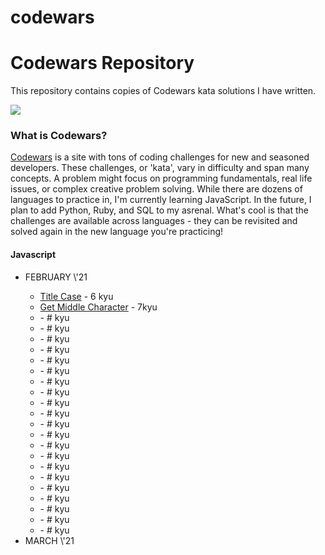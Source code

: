 # codewars
<h1>Codewars Repository</h1>

This repository contains copies of Codewars kata solutions I have written.

<img src="https://www.codewars.com/users/bjorkypie/badges/large">

<h3>What is Codewars?</h3>
<p><a href="https://www.codewars.com/">Codewars</a> is a site with tons of coding challenges for new and seasoned developers. These challenges, or 'kata', vary in difficulty and span many concepts. A problem might focus on programming fundamentals, real life issues, or complex creative problem solving. While there are dozens of languages to practice in, I'm currently learning JavaScript. In the future, I plan to add Python, Ruby, and SQL to my asrenal. What's cool is that the challenges are available across languages - they can be revisited and solved again in the new language you're practicing!</p>


<h4>Javascript</h4>
<ul>
  <li>FEBRUARY \'21</li>
  <ul>
    <li><a href="https://github.com/bjorkypie/codewars/blob/main/javascript/title_case.js">Title Case</a> - 6 kyu</li>
    <li><a href="#">Get Middle Character</a> - 7kyu </li>
    <li><a href="#"></a> - # kyu</li>
    <li><a href="#"></a> - # kyu</li>
    <li><a href="#"></a> - # kyu</li>
    <li><a href="#"></a> - # kyu</li>
    <li><a href="#"></a> - # kyu</li>
    <li><a href="#"></a> - # kyu</li>
    <li><a href="#"></a> - # kyu</li>
    <li><a href="#"></a> - # kyu</li>
    <li><a href="#"></a> - # kyu</li>
    <li><a href="#"></a> - # kyu</li>
    <li><a href="#"></a> - # kyu</li>
    <li><a href="#"></a> - # kyu</li>
    <li><a href="#"></a> - # kyu</li>
    <li><a href="#"></a> - # kyu</li>
    <li><a href="#"></a> - # kyu</li>
    <li><a href="#"></a> - # kyu</li>
    <li><a href="#"></a> - # kyu</li>
    <li><a href="#"></a> - # kyu</li>
    <li><a href="#"></a> - # kyu</li>
    <li><a href="#"></a> - # kyu</li>
    <li><a href="#"></a> - # kyu</li>
  </ul>
  <li>MARCH \'21</li>
</ul>
